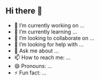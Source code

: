 ## Hi there 👋
- 🔭 I’m currently working on ...
- 🌱 I’m currently learning ...
- 👯 I’m looking to collaborate on ...
- 🤔 I’m looking for help with ...
- 💬 Ask me about ...
- 📫 How to reach me: ...
- 😄 Pronouns: ...
- ⚡ Fun fact: ...

<!--
**SaisriKollapaneni/saisrikollapaneni** is a ✨ _special_ ✨ repository because its `README.md` (this file) appears on your GitHub profile.

Here are some ideas to get you started:


-->
